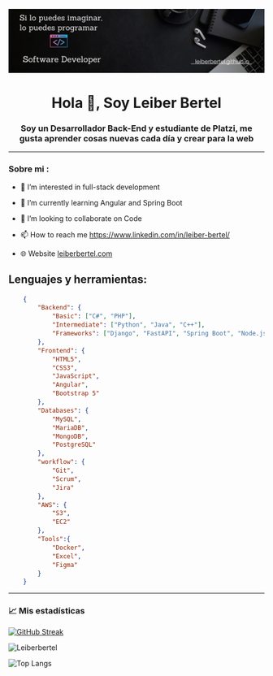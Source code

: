![banner_github](/banner_github.png)
<div id="header" align="center">
    <h1 align="center">Hola 👋, Soy Leiber Bertel</h1> 
    <h3>Soy un Desarrollador Back-End y estudiante de Platzi, me gusta aprender cosas nuevas cada día y crear para la web</h3>
</div>

---
### Sobre mi :

- 👀 I’m interested in full-stack development

- 🌱 I’m currently learning Angular and Spring Boot

- 💞️ I’m looking to collaborate on Code

- 📫 How to reach me https://www.linkedin.com/in/leiber-bertel/

- 🌐 Website [leiberbertel.com](https://leiberbertel.github.io/)


## Lenguajes y herramientas:
```json
    {
        "Backend": {
            "Basic": ["C#", "PHP"],
            "Intermediate": ["Python", "Java", "C++"],
            "Frameworks": ["Django", "FastAPI", "Spring Boot", "Node.js"]
        },
        "Frontend": {
            "HTML5",
            "CSS3",
            "JavaScript",
            "Angular",
            "Bootstrap 5"
        },
        "Databases": {
            "MySQL",
            "MariaDB",
            "MongoDB",
            "PostgreSQL"
        },
        "workflow": {
            "Git",
            "Scrum",
            "Jira"
        },
        "AWS": {
            "S3",
            "EC2"
        },     
        "Tools":{
            "Docker",
            "Excel",
            "Figma"
        }
    }
```

---

### 📈 Mis estadísticas

<!--- Streak-Racha--->
[![GitHub Streak](https://streak-stats.demolab.com?user=Leiberbertel&theme=radical&locale=es&date_format=j%20M%5B%20Y%5D)](https://git.io/streak-stats)

<!--- Stats-Estadísticas--->
![Leiberbertel](https://github-readme-stats.vercel.app/api?username=leiberbertel&show_icons=true&theme=radical)

<!--- Most-Language-used--->
![Top Langs](https://github-readme-stats.vercel.app/api/top-langs/?username=leiberbertel&layout=compact)

<!---
leiberbertel/leiberbertel is a ✨ special ✨ repository because its `README.md` (this file) appears on your GitHub profile.
You can click the Preview link to take a look at your changes.
--->
